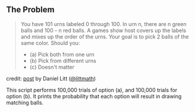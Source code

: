 ## The Problem

> You have 101 urns labeled 0 through 100. In urn n, there are n green balls and 100 - n red balls.
> A games show host covers up the labels and mixes up the order of the urns. Your goal is to pick 2
> balls of the same color. Should you:
>
> - (a) Pick both from one urn
> - (b) Pick from different urns
> - (c) Doesn't matter

credit: [post](https://twitter.com/littmath/status/1751714039149867252) by Daniel Litt ([@littmath](https://twitter.com/littmath))

This script performs 100,000 trials of option (a), and 100,000 trials for option (b).
It prints the probability that each option will result in drawing matching balls.
